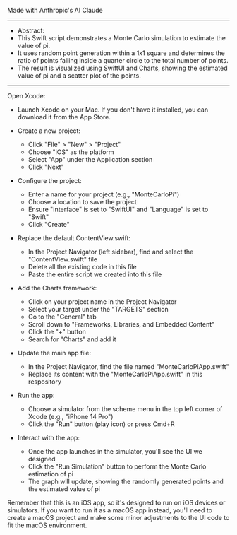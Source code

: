 Made with Anthropic's AI Claude

- - - -

* Abstract:
* This Swift script demonstrates a Monte Carlo simulation to estimate the value of pi.
* It uses random point generation within a 1x1 square and determines the ratio of points
falling inside a quarter circle to the total number of points.
* The result is visualized using SwiftUI and Charts, showing the estimated value of pi and a scatter plot of the points.

- - - -

Open Xcode:
* Launch Xcode on your Mac. If you don't have it installed, you can download it from the App Store.

* Create a new project:
  * Click "File" > "New" > "Project"
  * Choose "iOS" as the platform
  * Select "App" under the Application section
  * Click "Next"

* Configure the project:
  * Enter a name for your project (e.g., "MonteCarloPi")
  * Choose a location to save the project
  * Ensure "Interface" is set to "SwiftUI" and "Language" is set to "Swift"
  * Click "Create"

* Replace the default ContentView.swift:
  * In the Project Navigator (left sidebar), find and select the "ContentView.swift" file
  * Delete all the existing code in this file
  * Paste the entire script we created into this file

* Add the Charts framework:
  * Click on your project name in the Project Navigator
  * Select your target under the "TARGETS" section
  * Go to the "General" tab
  * Scroll down to "Frameworks, Libraries, and Embedded Content"
  * Click the "+" button
  * Search for "Charts" and add it

* Update the main app file:
  * In the Project Navigator, find the file named "MonteCarloPiApp.swift"
  * Replace its content with the "MonteCarloPiApp.swift" in this respository

* Run the app:
  * Choose a simulator from the scheme menu in the top left corner of Xcode (e.g., "iPhone 14 Pro")
  * Click the "Run" button (play icon) or press Cmd+R

* Interact with the app:
  * Once the app launches in the simulator, you'll see the UI we designed
  * Click the "Run Simulation" button to perform the Monte Carlo estimation of pi
  * The graph will update, showing the randomly generated points and the estimated value of pi

Remember that this is an iOS app, so it's designed to run on iOS devices or simulators. If you want to run it as a macOS app instead, you'll need to create a macOS project and make some minor adjustments to the UI code to fit the macOS environment.
